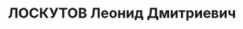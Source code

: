 ---
title: ЛОСКУТОВ Леонид Дмитриевич
description: 'Род. в 1902, Омская губ., Тарский уезд, г. Тара, русский, искл. из ВКП(б)
  в связи с арестом. Проживал: Омск. Политрук полка.

  Арестован 10.07.1937. Обв. по ст. 58-8-9-11 УК РСФСР. Приговор: ВК ВС СССР, 28.10.1937
  – ВМН. Расстрелян 28.10.1937, г.Новосибирск.

  Реабилитирован ВК ВС СССР 17.09.1957'
---